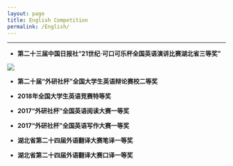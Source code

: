 ```yaml
---
layout: page
title: English Competition
permalink: /English/
---
```

-----

* **第二十三届中国日报社“21世纪·可口可乐杯全国英语演讲比赛湖北省三等奖”**

<img src="images/speech.jpg"/> 

* **第二十届“外研社杯”全国大学生英语辩论赛校二等奖**

* **2018年全国大学生英语竞赛特等奖**


* **2017“外研社杯”全国英语阅读大赛一等奖**
  

* **2017“外研社杯”全国英语写作大赛一等奖**


* **湖北省第二十四届外语翻译大赛笔译一等奖** 


* **湖北省第二十四届外语翻译大赛口译一等奖**
